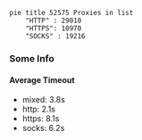 
```mermaid
pie title 52575 Proxies in list
    "HTTP" : 29010
    "HTTPS": 10970
    "SOCKS" : 19216
```

### Some Info
#### Average Timeout

- mixed: 3.8s
- http: 2.1s
- https: 8.1s
- socks: 6.2s
